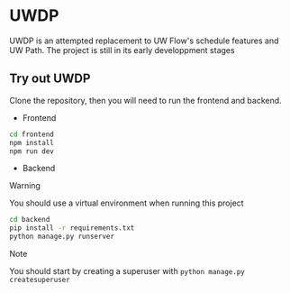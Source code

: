 # UWDP

UWDP is an attempted replacement to UW Flow's schedule features and UW Path. The project is still in its early developpment stages

## Try out UWDP

Clone the repository, then you will need to run the frontend and backend.

- Frontend
```bash
cd frontend
npm install
npm run dev
```

- Backend
> [!WARNING]
> You should use a virtual environment when running this project

```bash
cd backend
pip install -r requirements.txt
python manage.py runserver
```

> [!NOTE]
> You should start by creating a superuser with `python manage.py createsuperuser`

